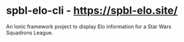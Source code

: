 # spbl-elo-cli - https://spbl-elo.site/
An Ionic framework project to display Elo information for a Star Wars Squadrons League.
